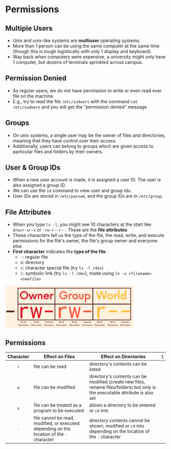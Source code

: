 # Permissions

## Multiple Users

- Unix and unix-like systems are **multiuser** operating systems.
- More than 1 person can be using the same computer at the same time (though this is tough logistically with only 1 display and keyboard).
- Way back when computers were expensive, a university might only have 1 computer, but dozens of terminals sprinkled across campus.

## Permission Denied

- As regular users, we do not have permission to write or even read ever file on the machine.
- E.g., try to read the file `/etc/sudoers` with the command `cat /etc/sudoers` and you will get the "permission denied" message

## Groups

- On unix systems, a single user may be the owner of files and directories, meaning that they have control over their access.
- Additionally, users can belong to groups which are given access to particular files and folders by their owners.

## User & Group IDs

- When a new user account is made, it is assigned a user ID. The user is also assigned a group ID.
- We can use the `id` command to view user and group ids.
- User IDs are stored in `/etc/passwd`, and the group IDs are in `/etc/group`.

## File Attributes

- When you type `ls -l`, you might see 10 characters at the start like `drwxr-xr-x` or `-rw-r--r--`. These are the **file attributes**.
- These characters tell us the type of the file, the read, write, and execute permissions for the file's owner, the file's group owner and everyone else.
- **First character** indicates the **type of the file**.
  - `-`: regular file
  - `d`: directory
  - `c`: character special file (try `ls -l /dev`)
  - `l`: symbolic link (try `ls -l /dev`), made using `ln -s <filename> <newfile>`

<img src="./diagrams/permissions1.png" width="80%" />

## Permissions

| Character | Effect on Files                                                                           | Effect on Directories                                                                                                          | \   |
| :-------: | ----------------------------------------------------------------------------------------- | ------------------------------------------------------------------------------------------------------------------------------ | --- |
|    `r`    | file can be read                                                                          | directory's contents can be listed                                                                                             |
|    `w`    | file can be modified                                                                      | directory's contents can be modified (create new files, rename files/folders) but only is the executable attribute is also set |
|    `x`    | file can be treated as a program to be executed                                           | allows a directory to be entered or `cd` into                                                                                  |
|    `-`    | file cannot be read, modified, or executed depending on the location of the `-` character | directory contents cannot be shown, modified or `cd` into depending on the location of the `-` character                       |
